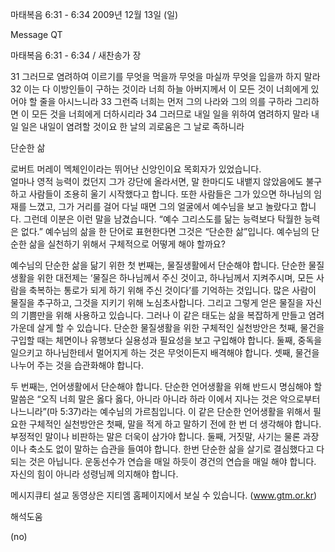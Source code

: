 마태복음 6:31 - 6:34 
2009년 12월 13일 (일)

Message QT



마태복음 6:31 - 6:34 / 새찬송가  장


31 그러므로 염려하여 이르기를 무엇을 먹을까 무엇을 마실까 무엇을 입을까 하지 말라 32 이는 다 이방인들이 구하는 것이라 너희 하늘 아버지께서 이 모든 것이 너희에게 있어야 할 줄을 아시느니라 33 그런즉 너희는 먼저 그의 나라와 그의 의를 구하라 그리하면 이 모든 것을 너희에게 더하시리라 34 그러므로 내일 일을 위하여 염려하지 말라 내일 일은 내일이 염려할 것이요 한 날의 괴로움은 그 날로 족하니라   

단순한 삶 

로버트 머레이 멕체인이라는 뛰어난 신앙인이요 목회자가 있었습니다.  
얼마나 영적 능력이 컸던지 그가 강단에 올라서면, 말 한마디도 내뱉지 않았음에도 불구하고 사람들이 조용히 울기 시작했다고 합니다. 또한 사람들은 그가 있으면 하나님의 임재를 느꼈고, 그가 거리를 걸어 다닐 때면 그의 얼굴에서 예수님을 보고 놀랐다고 합니다.  그런데 이분은 이런 말을 남겼습니다. “예수 그리스도를 닮는 능력보다 탁월한 능력은 없다.”  예수님의 삶을 한 단어로 표현한다면 그것은 “단순한 삶”입니다.  예수님의 단순한 삶을 실천하기 위해서 구체적으로 어떻게 해야 할까요?   

예수님의 단순한 삶을 닮기 위한 첫 번째는,  물질생활에서 단순해야 합니다.  단순한 물질생활을 위한 대전제는 ‘물질은 하나님께서 주신 것이고, 하나님께서 지켜주시며, 모든 사람을 축복하는 통로가 되게 하기 위해 주신 것이다’를 기억하는 것입니다. 많은 사람이 물질을 추구하고, 그것을 지키기 위해 노심초사합니다. 그리고 그렇게 얻은 물질을 자신의 기쁨만을 위해 사용하고 있습니다. 그러나 이 같은 태도는 삶을 복잡하게 만들고 염려 가운데 살게 할 수 있습니다. 단순한 물질생활을 위한 구체적인 실천방안은 첫째, 물건을 구입할 때는 체면이나 유행보다 실용성과 필요성을 보고 구입해야 합니다. 둘째, 중독을 일으키고 하나님한테서 멀어지게 하는 것은 무엇이든지 배격해야 합니다. 셋째, 물건을 나누어 주는 것을 습관화해야 합니다.   

두 번째는, 언어생활에서 단순해야 합니다.  단순한 언어생활을 위해 반드시 명심해야 할 말씀은 “오직 너희 말은 옳다 옳다, 아니라 아니라 하라 이에서 지나는 것은 악으로부터 나느니라”(마 5:37)라는 예수님의 가르침입니다. 이 같은 단순한 언어생활을 위해서 필요한 구체적인 실천방안은 첫째, 말을 적게 하고 말하기 전에 한 번 더 생각해야 합니다. 부정적인 말이나 비판하는 말은 더욱이 삼가야 합니다. 둘째, 거짓말, 사기는 물론 과장이나 축소도 없이 말하는 습관을 들여야 합니다.   한번 단순한 삶을 살기로 결심했다고 다 되는 것은 아닙니다. 운동선수가 연습을 매일 하듯이 경건의 연습을 매일 해야 합니다. 자신의 힘이 아니라 성령님께 의지해야 합니다.  

메시지큐티 설교 동영상은 지티엠 홈페이지에서 보실 수 있습니다. (www.gtm.or.kr)

해석도움





(no)